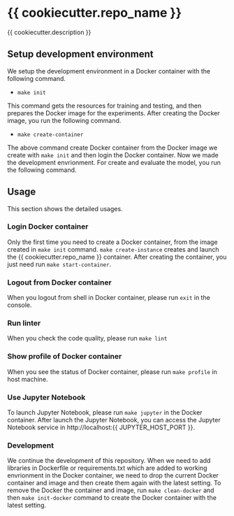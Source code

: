 # {{ cookiecutter.repo_name }}

{{ cookiecutter.description }}

## Setup development environment

We setup the development environment in a Docker container with the following command.

- `make init`

This command gets the resources for training and testing, and then prepares the Docker image for the experiments.
After creating the Docker image, you run the following command.

- `make create-container`

The above command create Docker container from the Docker image we create with `make init` and then login the Docker container.
Now we made the development envrionment. For create and evaluate the model, you run the following command.

## Usage

This section shows the detailed usages.

### Login Docker container

Only the first time you need to create a Docker container, from the image created in `make init` command.
`make create-instance` creates and launch the {{ cookiecutter.repo_name }} container.
After creating the container, you just need run `make start-container`.

### Logout from Docker container

When you logout from shell in Docker container, please run `exit` in the console.

### Run linter

When you check the code quality, please run `make lint`

### Show profile of Docker container

When you see the status of Docker container, please run `make profile` in host machine.

### Use Jupyter Notebook

To launch Jupyter Notebook, please run `make jupyter` in the Docker container. After launch the Jupyter Notebook, you can
access the Jupyter Notebook service in http://localhost:{{ JUPYTER_HOST_PORT }}.

### Development

We continue the development of this repository. When we need to add libraries in Dockerfile or requirements.txt
which are added to working envrionment in the Docker container, we need to drop the current Docker container and
image and then create them again with the latest setting. To remove the Docker the container and image, run `make clean-docker`
and then `make init-docker` command to create the Docker container with the latest setting.

